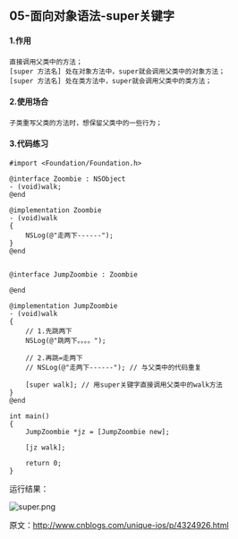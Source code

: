 ## 05-面向对象语法-super关键字



#### 1.作用

```
直接调用父类中的方法；
[super 方法名] 处在对象方法中，super就会调用父类中的对象方法；
[super 方法名] 处在类方法中，super就会调用父类中的类方法；
```


#### 2.使用场合

```
子类重写父类的方法时，想保留父类中的一些行为；
```


#### 3.代码练习

```
#import <Foundation/Foundation.h>

@interface Zoombie : NSObject
- (void)walk;
@end

@implementation Zoombie
- (void)walk
{
    NSLog(@"走两下------");
}
@end


@interface JumpZoombie : Zoombie

@end

@implementation JumpZoombie
- (void)walk
{
    // 1.先跳两下
    NSLog(@"跳两下。。。。");
    
    // 2.再跳=走两下
    // NSLog(@"走两下------"); // 与父类中的代码重复
    
    [super walk]; // 用super关键字直接调用父类中的walk方法
}
@end

int main()
{
    JumpZoombie *jz = [JumpZoombie new];
    
    [jz walk];
    
    return 0;
}
```
运行结果：

![super.png](http://upload-images.jianshu.io/upload_images/5267500-ae29d51f1e872146.png?imageMogr2/auto-orient/strip%7CimageView2/2/w/1240)


原文：http://www.cnblogs.com/unique-ios/p/4324926.html